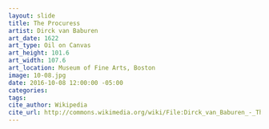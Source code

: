 ```yaml
---
layout: slide
title: The Procuress
artist: Dirck van Baburen
art_date: 1622
art_type: Oil on Canvas
art_height: 101.6
art_width: 107.6
art_location: Museum of Fine Arts, Boston
image: 10-08.jpg
date: 2016-10-08 12:00:00 -05:00
categories:
tags:
cite_author: Wikipedia
cite_url: http://commons.wikimedia.org/wiki/File:Dirck_van_Baburen_-_The_Procuress_-_Google_Art_Project.jpg
---
```

